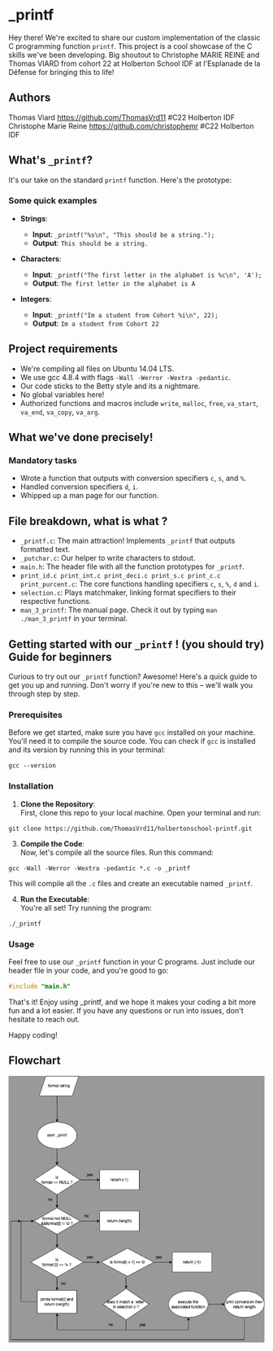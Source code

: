 # _printf

Hey there! We're excited to share our custom implementation of the classic C programming function `printf`. This project is a cool showcase of the C skills we've been developing. Big shoutout to Christophe MARIE REINE and Thomas VIARD from cohort 22 at Holberton School IDF at l'Esplanade de la Défense for bringing this to life!

## Authors 
Thomas Viard https://github.com/ThomasVrd11 #C22 Holberton IDF  
Christophe Marie Reine https://github.com/christophemr #C22 Holberton IDF

## What's `_printf`?
It's our take on the standard `printf` function. Here's the prototype:

### Some quick examples

- **Strings**:
  - **Input**: `_printf("%s\n", "This should be a string.");`
  - **Output**: `This should be a string.`

- **Characters**:
  - **Input**: `_printf("The first letter in the alphabet is %c\n", 'A');`
  - **Output**: `The first letter in the alphabet is A`

- **Integers**:
  - **Input**: `_printf("Im a student from Cohort %i\n", 22);`
  - **Output**: `Im a student from Cohort 22`

## Project requirements
- We're compiling all files on Ubuntu 14.04 LTS.
- We use gcc 4.8.4 with flags `-Wall -Werror -Wextra -pedantic`.
- Our code sticks to the Betty style and its a nightmare.
- No global variables here!
- Authorized functions and macros include `write`, `malloc`, `free`, `va_start`, `va_end`, `va_copy`, `va_arg`.

## What we've done precisely!
### Mandatory tasks
- Wrote a function that outputs with conversion specifiers `c`, `s`, and `%`.
- Handled conversion specifiers `d`, `i`.
- Whipped up a man page for our function.



## File breakdown, what is what ?
- `_printf.c`: The main attraction! Implements `_printf` that outputs formatted text.
- `_putchar.c`: Our helper to write characters to stdout.
- `main.h`: The header file with all the function prototypes for `_printf`.
- `print_id.c print_int.c print_deci.c print_s.c print_c.c print_purcent.c`: The core functions handling specifiers `c`, `s`, `%`, `d` and `i`.
- `selection.c`: Plays matchmaker, linking format specifiers to their respective functions.
- `man_3_printf`: The manual page. Check it out by typing `man ./man_3_printf` in your terminal.

## Getting started with our `_printf` ! (you should try) Guide for beginners

Curious to try out our `_printf` function? Awesome! Here's a quick guide to get you up and running. Don't worry if you're new to this – we'll walk you through step by step.

### Prerequisites

Before we get started, make sure you have `gcc` installed on your machine. You'll need it to compile the source code. You can check if `gcc` is installed and its version by running this in your terminal:
````
gcc --version
````

### Installation

1. **Clone the Repository**:  
   First, clone this repo to your local machine. Open your terminal and run:
````
git clone https://github.com/ThomasVrd11/holbertonschool-printf.git
````

3. **Compile the Code**:  
Now, let's compile all the source files. Run this command:
`````
gcc -Wall -Werror -Wextra -pedantic *.c -o _printf
`````
This will compile all the `.c` files and create an executable named `_printf`.

4. **Run the Executable**:  
You're all set! Try running the program:
`````
./_printf
`````

### Usage

Feel free to use our `_printf` function in your C programs. Just include our header file in your code, and you're good to go:
`````c
#include "main.h"
`````
That's it! Enjoy using _printf, and we hope it makes your coding a bit more fun and a lot easier. If you have any questions or run into issues, don't hesitate to reach out.

Happy coding!
## Flowchart
![My Diagram](https://github.com/ThomasVrd11/holbertonschool-printf/blob/main/Printf%20-%20Flowchart.png?raw=true)